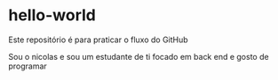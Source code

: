 # hello-world
Este repositório é para praticar o fluxo do GitHub

Sou o nicolas e sou um estudante de ti focado em back end e gosto de programar

